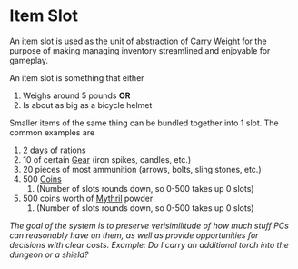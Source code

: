 # Item Slot

An item slot is used as the unit of abstraction of [Carry Weight](Carry%20Capacity.md) for the purpose of making managing inventory streamlined and enjoyable for gameplay. 

An item slot is something that either 

1. Weighs around 5 pounds **OR** 
1. Is about as big as a bicycle helmet 

Smaller items of the same thing can be bundled together into 1 slot. The common examples are

1. 2 days of rations
1. 10 of certain [Gear](../../Items/Equipment/Standard%20Gear.md) (iron spikes, candles, etc.)
1. 20 pieces of most ammunition (arrows, bolts, sling stones, etc.)
1. 500 [Coins](../../Economy/Coins.md) 
   1. (Number of slots rounds down, so 0-500 takes up 0 slots)
1. 500 coins worth of [Mythril](../../Magic/Mythril.md) powder 
   1. (Number of slots rounds down, so 0-500 takes up 0 slots)

*The goal of the system is to preserve verisimilitude of how much stuff PCs can reasonably have on them, as well as provide opportunities for decisions with clear costs. Example: Do I carry an additional torch into the dungeon or a shield?*
